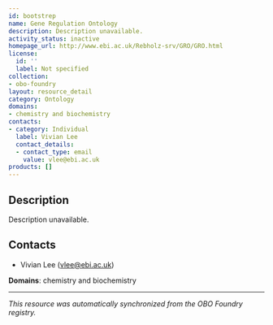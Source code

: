 ```yaml
---
id: bootstrep
name: Gene Regulation Ontology
description: Description unavailable.
activity_status: inactive
homepage_url: http://www.ebi.ac.uk/Rebholz-srv/GRO/GRO.html
license:
  id: ''
  label: Not specified
collection:
- obo-foundry
layout: resource_detail
category: Ontology
domains:
- chemistry and biochemistry
contacts:
- category: Individual
  label: Vivian Lee
  contact_details:
  - contact_type: email
    value: vlee@ebi.ac.uk
products: []
---
```


## Description

Description unavailable.

## Contacts

- Vivian Lee (vlee@ebi.ac.uk)

**Domains**: chemistry and biochemistry

---

*This resource was automatically synchronized from the OBO Foundry registry.*
